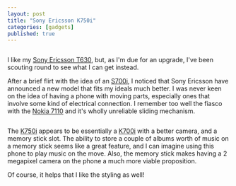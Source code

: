 ```yaml
---
layout: post
title: "Sony Ericsson K750i"
categories: [gadgets]
published: true
---
```


<a href="http://www.sonyericsson.com/spg.jsp?cc=gb&lc=en&ver=4000&template=pp1_loader&php=php1_10242&zone=pp&lm=pp1&pid=10242"><img src="/images/se-k750i.png" class="centered" alt="" /></a>

I like my <a href="http://www.sonyericsson.com/spg.jsp?cc=gb&lc=en&ver=4000&template=pp1_loader&php=php1_10117&zone=pp&lm=pp1&pid=10117">Sony Ericsson T630</a>, but, as I'm due for an upgrade, I've been scouting round to see what I can get instead.

<!-- more -->

After a brief flirt with the idea of an <a href="http://www.sonyericsson.com/spg.jsp?cc=gb&lc=en&ver=4000&template=pp1_loader&php=php1_10140&zone=pp&lm=pp1&pid=10140">S700i</a>, I noticed that Sony Ericsson have announced a new model that fits my ideals much better.  I was never keen on the idea of having a phone with moving parts, especially ones that involve some kind of electrical connection.  I remember too well the fiasco with the <a href="http://www.nokia.com/phones/7110/">Nokia 7110</a> and it's wholly unreliable sliding mechanism.

<img src="/images/K750i.jpg" alt="" />

The <a href="http://www.sonyericsson.com/spg.jsp?cc=gb&lc=en&ver=4000&template=pp1_loader&php=php1_10242&zone=pp&lm=pp1&pid=10242">K750i</a> appears to be essentially a <a href="http://www.sonyericsson.com/spg.jsp?cc=gb&lc=en&ver=4000&template=pp1_loader&php=php1_10139&zone=pp&lm=pp1&pid=10139">K700i</a> with a better camera, and a memory stick slot.  The ability to store a couple of albums worth of music on a memory stick seems like a great feature, and I can imagine using this phone to play music on the move.  Also, the memory stick makes having a 2 megapixel camera on the phone a much more viable proposition.

Of course, it helps that I like the styling as well!
